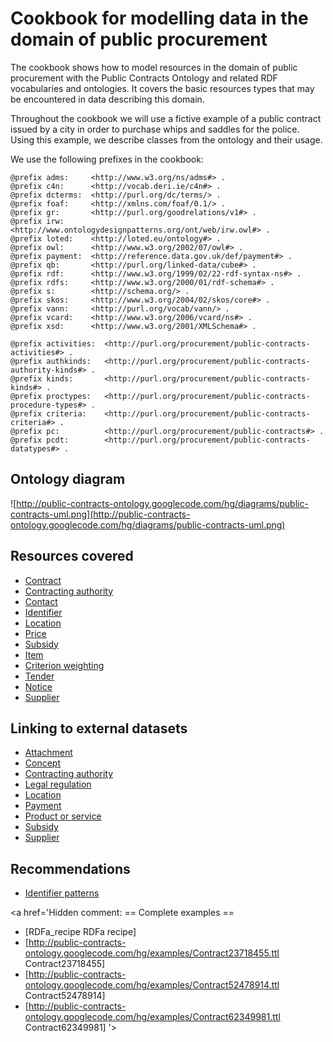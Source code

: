 # Cookbook for modelling data in the domain of public procurement #

The cookbook shows how to model resources in the domain of public procurement with the Public Contracts Ontology and related RDF vocabularies and ontologies. It covers the basic resources types that may be encountered in data describing this domain.

Throughout the cookbook we will use a fictive example of a public contract issued by a city in order to purchase whips and saddles for the police. Using this example, we describe classes from the ontology and their usage.

We use the following prefixes in the cookbook:

```
@prefix adms:     <http://www.w3.org/ns/adms#> .
@prefix c4n:      <http://vocab.deri.ie/c4n#> .
@prefix dcterms:  <http://purl.org/dc/terms/> .
@prefix foaf:     <http://xmlns.com/foaf/0.1/> .
@prefix gr:       <http://purl.org/goodrelations/v1#> .
@prefix irw:      <http://www.ontologydesignpatterns.org/ont/web/irw.owl#> .
@prefix loted:    <http://loted.eu/ontology#> .
@prefix owl:      <http://www.w3.org/2002/07/owl#> .
@prefix payment:  <http://reference.data.gov.uk/def/payment#> .
@prefix qb:       <http://purl.org/linked-data/cube#> .
@prefix rdf:      <http://www.w3.org/1999/02/22-rdf-syntax-ns#> .
@prefix rdfs:     <http://www.w3.org/2000/01/rdf-schema#> .
@prefix s:        <http://schema.org/> .
@prefix skos:     <http://www.w3.org/2004/02/skos/core#> . 
@prefix vann:     <http://purl.org/vocab/vann/> .
@prefix vcard:    <http://www.w3.org/2006/vcard/ns#> .
@prefix xsd:      <http://www.w3.org/2001/XMLSchema#> .

@prefix activities:  <http://purl.org/procurement/public-contracts-activities#> .
@prefix authkinds:   <http://purl.org/procurement/public-contracts-authority-kinds#> .
@prefix kinds:       <http://purl.org/procurement/public-contracts-kinds#> .
@prefix proctypes:   <http://purl.org/procurement/public-contracts-procedure-types#> .
@prefix criteria:    <http://purl.org/procurement/public-contracts-criteria#> .
@prefix pc:          <http://purl.org/procurement/public-contracts#> .
@prefix pcdt:        <http://purl.org/procurement/public-contracts-datatypes#> .
```

## Ontology diagram ##

![http://public-contracts-ontology.googlecode.com/hg/diagrams/public-contracts-uml.png](http://public-contracts-ontology.googlecode.com/hg/diagrams/public-contracts-uml.png)

## Resources covered ##

  * [Contract](Cookbook_Contract.md)
  * [Contracting authority](Cookbook_Contracting_authority.md)
  * [Contact](Cookbook_Contact.md)
  * [Identifier](Cookbook_Identifier.md)
  * [Location](Cookbook_Location.md)
  * [Price](Cookbook_Price.md)
  * [Subsidy](Cookbook_Subsidy.md)
  * [Item](Cookbook_Item.md)
  * [Criterion weighting](Cookbook_Award_criterion.md)
  * [Tender](Cookbook_Tender.md)
  * [Notice](Cookbook_Notice.md)
  * [Supplier](Cookbook_Supplier.md)

<a href='Hidden comment: 
'></a>

## Linking to external datasets ##

  * [Attachment](Linking_Attachment.md)
  * [Concept](Linking_Concept.md)
  * [Contracting authority](Linking_Contracting_authority.md)
  * [Legal regulation](Linking_Legal_regulation.md)
  * [Location](Linking_Location.md)
  * [Payment](Linking_Payment.md)
  * [Product or service](Linking_Product_or_service.md)
  * [Subsidy](Linking_Subsidy.md)
  * [Supplier](Linking_Supplier.md)

## Recommendations ##

  * [Identifier patterns](Cookbook_Identifier_patterns.md)

<a href='Hidden comment: 
== Complete examples ==

* [RDFa_recipe RDFa recipe]
* [http://public-contracts-ontology.googlecode.com/hg/examples/Contract23718455.ttl Contract23718455]
* [http://public-contracts-ontology.googlecode.com/hg/examples/Contract52478914.ttl Contract52478914]
* [http://public-contracts-ontology.googlecode.com/hg/examples/Contract62349981.ttl Contract62349981]
'></a>